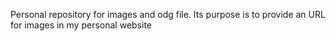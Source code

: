  
Personal repository for images and odg file. 
Its purpose is to provide an URL for images in my personal website
